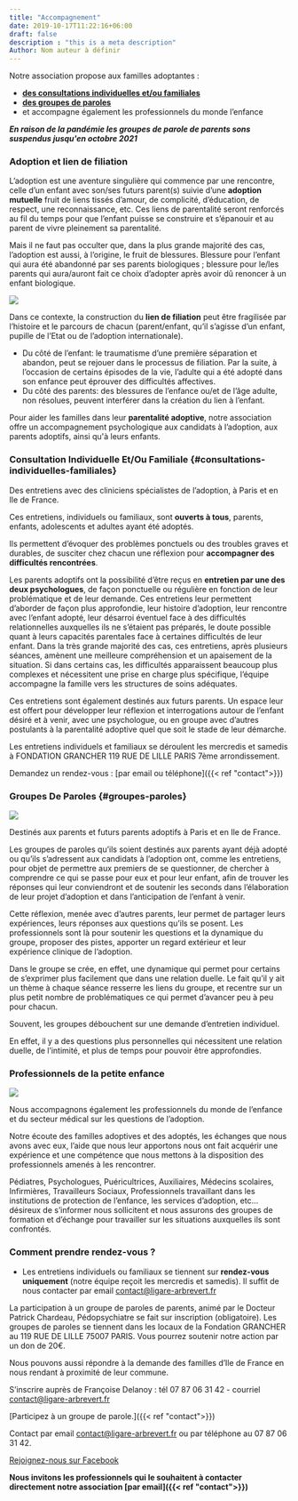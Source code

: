 ```yaml
---
title: "Accompagnement"
date: 2019-10-17T11:22:16+06:00
draft: false
description : "this is a meta description"
Author: Nom auteur à définir
---
```


Notre association propose aux familles adoptantes :

* [**des consultations individuelles et/ou familiales**](#consultations-individuelles-familiales)
* [**des groupes de paroles**](#groupes-paroles)
* et accompagne également les professionnels du monde l’enfance

**_En raison de la pandémie les groupes de parole de parents sons suspendus jusqu'en octobre 2021_**

### Adoption et lien de filiation

L’adoption est une aventure singulière qui commence par une rencontre, celle d’un enfant avec son/ses futurs parent(s) suivie d’une **adoption mutuelle** fruit de liens tissés d’amour, de complicité, d’éducation, de respect, une reconnaissance, etc. Ces liens de parentalité seront renforcés au fil du temps pour que l’enfant puisse se construire et s’épanouir et au parent de vivre pleinement sa parentalité.

Mais il ne faut pas occulter que, dans la plus grande majorité des cas, l’adoption est aussi, à l’origine, le fruit de blessures. Blessure pour l’enfant qui aura été abandonné par ses parents biologiques ; blessure pour le/les parents qui aura/auront fait ce choix d’adopter après avoir dû renoncer à un enfant biologique.

![](/images/accompagnement-exterieur.jpg)

Dans ce contexte, la construction du **lien de filiation** peut être fragilisée par l’histoire et le parcours de chacun (parent/enfant, qu’il s’agisse d’un enfant, pupille de l’Etat ou de l’adoption internationale).

* Du côté de l’enfant: le traumatisme d’une première séparation et abandon, peut se rejouer dans le processus de filiation. Par la suite, à l’occasion de certains épisodes de la vie, l’adulte qui a été adopté dans son enfance peut éprouver des difficultés affectives.
* Du côté des parents: des blessures de l’enfance ou/et de l’âge adulte, non résolues, peuvent interférer dans la création du lien à l’enfant.

Pour aider les familles dans leur **parentalité adoptive**, notre association offre un accompagnement psychologique aux candidats à l’adoption, aux parents adoptifs, ainsi qu'à leurs enfants.

### Consultation Individuelle Et/Ou Familiale {#consultations-individuelles-familiales}

Des entretiens avec des cliniciens spécialistes de l’adoption, à Paris et en Ile de France.

Ces entretiens, individuels ou familiaux, sont **ouverts à tous**, parents, enfants, adolescents et adultes ayant été adoptés.

Ils permettent d’évoquer des problèmes ponctuels ou des troubles graves et durables, de susciter chez chacun une réflexion pour **accompagner des difficultés rencontrées**.

Les parents adoptifs ont la possibilité d’être reçus en **entretien par une des deux psychologues**, de façon ponctuelle ou régulière en fonction de leur problématique et de leur demande. Ces entretiens leur permettent d’aborder de façon plus approfondie, leur histoire d’adoption, leur rencontre avec l’enfant adopté, leur désarroi éventuel face à des difficultés relationnelles auxquelles ils ne s’étaient pas préparés, le doute possible quant à leurs capacités parentales face à certaines difficultés de leur enfant. Dans la très grande majorité des cas, ces entretiens, après plusieurs séances, amènent une meilleure compréhension et un apaisement de la situation. Si dans certains cas, les difficultés apparaissent beaucoup plus complexes et nécessitent une prise en charge plus spécifique, l’équipe accompagne la famille vers les structures de soins adéquates.

Ces entretiens sont également destinés aux futurs parents. Un espace leur est offert pour développer leur réflexion et interrogations autour de l’enfant désiré et à venir, avec une psychologue, ou en groupe avec d’autres postulants à la parentalité adoptive quel que soit le stade de leur démarche.

Les entretiens individuels et familiaux se déroulent les mercredis et samedis à FONDATION
GRANCHER 119 RUE DE LILLE PARIS 7ème arrondissement.

Demandez un rendez-vous : [par email ou téléphone]({{< ref "contact">}})

### Groupes De Paroles {#groupes-paroles}

![](/images/assis-mains.jpg)

Destinés aux parents et futurs parents adoptifs à Paris et en Ile de France.

Les groupes de paroles qu’ils soient destinés aux parents ayant déjà adopté ou qu’ils s’adressent aux candidats à l’adoption ont, comme les entretiens, pour objet de permettre aux premiers de se questionner, de chercher à comprendre ce qui se passe pour eux et pour leur enfant, afin de trouver les réponses qui leur conviendront et de soutenir les seconds dans l’élaboration de leur projet d’adoption et dans l’anticipation de l’enfant à venir.

Cette réflexion, menée avec d’autres parents, leur permet de partager leurs expériences, leurs réponses aux questions qu’ils se posent. Les professionnels sont là pour soutenir les questions et la dynamique du groupe, proposer des pistes, apporter un regard extérieur et leur expérience clinique de l’adoption.

Dans le groupe se crée, en effet, une dynamique qui permet pour certains de s’exprimer plus facilement que dans une relation duelle. Le fait qu’il y ait un thème à chaque séance resserre les liens du groupe, et recentre sur un plus petit nombre de problématiques ce qui permet d’avancer peu à peu pour chacun.

Souvent, les groupes débouchent sur une demande d’entretien individuel.

En effet, il y a des questions plus personnelles qui nécessitent une relation duelle, de l’intimité, et plus de temps pour pouvoir être approfondies.

### Professionnels de la petite enfance

![](/images/enfant-02.jpg)

Nous accompagnons également les professionnels du monde de l’enfance et du secteur médical sur les questions de l’adoption.

Notre écoute des familles adoptives et des adoptés, les échanges que nous avons avec eux, l’aide que nous leur apportons nous ont fait acquérir une expérience et une compétence que nous mettons à la disposition des professionnels amenés à les rencontrer.

Pédiatres, Psychologues, Puéricultrices, Auxiliaires, Médecins scolaires, Infirmières, Travailleurs Sociaux, Professionnels travaillant dans les institutions de protection de l’enfance, les services d’adoption, etc…désireux de s’informer nous sollicitent et nous assurons des groupes de formation et d’échange pour travailler sur les situations auxquelles ils sont confrontés.

### Comment prendre rendez-vous ?

* Les entretiens individuels ou familiaux se tiennent sur **rendez-vous uniquement** (notre équipe reçoit les mercredis et samedis). Il suffit de nous contacter par email contact@ligare-arbrevert.fr

La participation à un groupe de paroles de parents, animé par le Docteur Patrick Chardeau, Pédopsychiatre se fait sur inscription (obligatoire). Les groupes de paroles  se tiennent dans les locaux de la Fondation GRANCHER au 119 RUE DE LILLE 75007 PARIS. Vous pourrez soutenir notre action par un don de 20€.

Nous pouvons aussi répondre à la demande des familles d’Ile de France en nous rendant à proximité de leur commune.

S’inscrire auprès de Françoise Delanoy : tél 07 87 06 31 42 - courriel contact@ligare-arbrevert.fr

[Participez à un groupe de parole.]({{< ref "contact">}})

Contact par email contact@ligare-arbrevert.fr ou par téléphone au 07 87 06 31 42.

[Rejoignez-nous sur Facebook](https://www.facebook.com/Ligare-lArbre-Vert-1928199560800598/)

**Nous invitons les professionnels qui le souhaitent à contacter directement notre association [par email]({{< ref "contact">}})**
